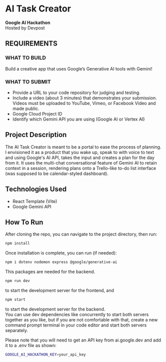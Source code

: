 # AI Task Creator

**Google AI Hackathon**  
Hosted by Devpost

## REQUIREMENTS

### WHAT TO BUILD

Build a creative app that uses Google’s Generative AI tools with Gemini!

### WHAT TO SUBMIT

- Provide a URL to your code repository for judging and testing.
- Include a video (about 3 minutes) that demonstrates your submission. Videos must be uploaded to YouTube, Vimeo, or Facebook Video and made public.
- Google Cloud Project ID
- Identify which Gemini API you are using (Google AI or Vertex AI)

## Project Description

The AI Task Creator is meant to be a portal to ease the process of planning. I envisioned it as a product that you wake up, speak to with voice to text and using Google's AI API, takes the input and creates a plan for the day from it. It uses the multi-chat conversational feature of Gemini AI to retain context in a session, rendering plans onto a Trello-like to-do list interface (was supposed to be calendar-styled dashboard).

## Technologies Used

- React Template (Vite)
- Google Gemini API

## How To Run

After cloning the repo, you can navigate to the project directory, then run:

```bash
npm install
```

Once installation is complete, you can run (if needed):

```bash
npm i dotenv nodemon express @google/generative-ai
```

This packages are needed for the backend.

```bash
npm run dev
```

to start the development server for the frontend, and

```bash
npm start
```

to start the development server for the backend.
<br>
You can use dev dependencies like concurrently to start both servers together as you like, but if you are not comfortable with that, create a new command prompt terminal in your code editor and start both servers separately.
<br>

Please note that you will need to get an API key from ai.google.dev and add it to a .env file as shown:
```bash
GOOGLE_AI_HACKATHON_KEY=your_api_key
```
